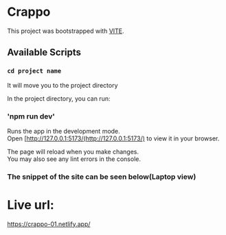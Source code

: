 # Crappo
This project was bootstrapped with [VITE]().
## Available Scripts

### `cd project name`

It will move you to the project directory

In the project directory, you can run:

### 'npm run dev'

Runs the app in the development mode.\
Open [http://127.0.0.1:5173/(http://127.0.0.1:5173/) to view it in your browser.

The page will reload when you make changes.\
You may also see any lint errors in the console.

### The snippet of the site can be seen below(Laptop view)

# Live url:
https://crappo-01.netlify.app/
